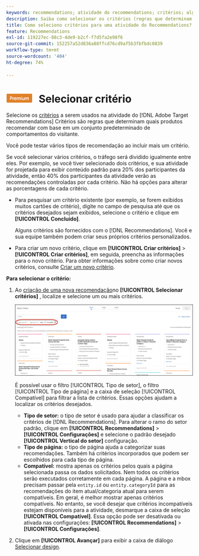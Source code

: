 ```yaml
---
keywords: recommendations; atividade do recommendations; critérios; algoritmo
description: Saiba como selecionar os critérios (regras que determinam quais produtos ou conteúdo recomendar) a serem usados no Adobe [!DNL Target] Atividade do Recommendations.
title: Como seleciono critérios para uma atividade do Recommendations?
feature: Recommendations
exl-id: 119227ec-88c3-4de9-b2cf-f7d5fa2e98f6
source-git-commit: 152257a52d836a88ffcd76cd9af5b3fbfbdc0839
workflow-type: tm+mt
source-wordcount: '404'
ht-degree: 74%

---
```


# ![PREMIUM](/help/main/assets/premium.png) Selecionar critério

Selecione os [critérios](/help/main/c-recommendations/c-algorithms/algorithms.md) a serem usados na atividade do [!DNL Adobe Target Recommendations] Critérios são regras que determinam quais produtos recomendar com base em um conjunto predeterminado de comportamentos do visitante.

Você pode testar vários tipos de recomendação ao incluir mais um critério.

Se você selecionar vários critérios, o tráfego será dividido igualmente entre eles. Por exemplo, se você tiver selecionado dois critérios, e sua atividade for projetada para exibir conteúdo padrão para 20% dos participantes da atividade, então 40% dos participantes da atividade verão as recomendações controladas por cada critério. Não há opções para alterar as porcentagens de cada critério.

* Para pesquisar um critério existente (por exemplo, se forem exibidos muitos cartões de critério), digite no campo de pesquisa até que os critérios desejados sejam exibidos, selecione o critério e clique em **[!UICONTROL Concluído]**.

   Alguns critérios são fornecidos com o [!DNL Recommendations]. Você e sua equipe também podem criar seus próprios critérios personalizados.

* Para criar um novo critério, clique em **[!UICONTROL Criar critérios]** > **[!UICONTROL Criar critérios]**, em seguida, preencha as informações para o novo critério. Para obter informações sobre como criar novos critérios, consulte [Criar um novo critério](/help/main/c-recommendations/c-algorithms/create-new-algorithm.md#task_8A9CB465F28D44899F69F38AD27352FE).

**Para selecionar o critério:**

1. Ao [criação de uma nova recomendação](/help/main/c-recommendations/t-create-recs-activity/create-recs-activity.md#task_6874328773C64C44A73F0A130AD3F96F)no **[!UICONTROL Selecionar critérios]** , localize e selecione um ou mais critérios.

   ![Caixa de diálogo Selecionar critérios](/help/main/c-recommendations/t-create-recs-activity/assets/filters.png)

   É possível usar o filtro [!UICONTROL Tipo de setor], o filtro [!UICONTROL Tipo de página] e a caixa de seleção [!UICONTROL Compatível] para filtrar a lista de critérios. Essas opções ajudam a localizar os critérios desejados.

   * **Tipo de setor:** o tipo de setor é usado para ajudar a classificar os critérios de [!DNL Recommendations]. Para alterar o ramo do setor padrão, clique em **[!UICONTROL Recommendations]** > **[!UICONTROL Configurações]** e selecione o padrão desejado **[!UICONTROL Vertical do setor]** configuração.
   * **Tipo de página:** o tipo de página ajuda a categorizar suas recomendações. Também há critérios incorporados que podem ser escolhidos para cada tipo de página.
   * **Compatível:** mostra apenas os critérios pelos quais a página selecionada passa os dados solicitados. Nem todos os critérios serão executados corretamente em cada página. A página e a mbox precisam passar pela `entity.id` ou `entity.categoryId` para as recomendações do item atual/categoria atual para serem compatíveis. Em geral, é melhor mostrar apenas critérios compatíveis. No entanto, se você desejar que critérios incompatíveis estejam disponíveis para a atividade, desmarque a caixa de seleção **[!UICONTROL Compatível]**. Essa opção pode ser desativada ou ativada nas configurações: **[!UICONTROL Recommendations]** > **[!UICONTROL Configurações]**.

1. Clique em **[!UICONTROL Avançar]** para exibir a caixa de diálogo [Selecionar design](/help/main/c-recommendations/c-design-overview/design-overview.md).
